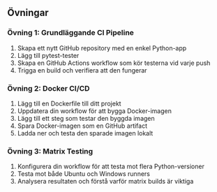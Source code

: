 ## Övningar

### Övning 1: Grundläggande CI Pipeline
1. Skapa ett nytt GitHub repository med en enkel Python-app
2. Lägg till pytest-tester
3. Skapa en GitHub Actions workflow som kör testerna vid varje push
4. Trigga en build och verifiera att den fungerar

### Övning 2: Docker CI/CD
1. Lägg till en Dockerfile till ditt projekt
2. Uppdatera din workflow för att bygga Docker-imagen
3. Lägg till ett steg som testar den byggda imagen
4. Spara Docker-imagen som en GitHub artifact
5. Ladda ner och testa den sparade imagen lokalt


### Övning 3: Matrix Testing
1. Konfigurera din workflow för att testa mot flera Python-versioner
2. Testa mot både Ubuntu och Windows runners
3. Analysera resultaten och förstå varför matrix builds är viktiga